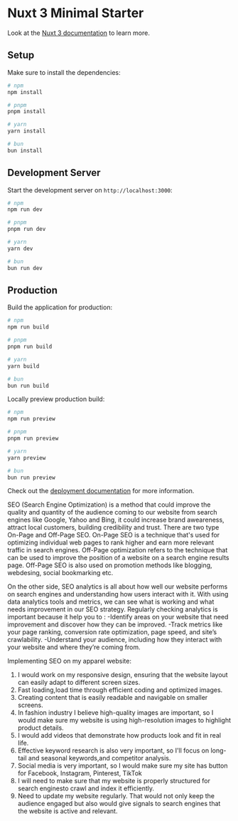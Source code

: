 # Nuxt 3 Minimal Starter

Look at the [Nuxt 3 documentation](https://nuxt.com/docs/getting-started/introduction) to learn more.

## Setup

Make sure to install the dependencies:

```bash
# npm
npm install

# pnpm
pnpm install

# yarn
yarn install

# bun
bun install
```

## Development Server

Start the development server on `http://localhost:3000`:

```bash
# npm
npm run dev

# pnpm
pnpm run dev

# yarn
yarn dev

# bun
bun run dev
```

## Production

Build the application for production:

```bash
# npm
npm run build

# pnpm
pnpm run build

# yarn
yarn build

# bun
bun run build
```

Locally preview production build:

```bash
# npm
npm run preview

# pnpm
pnpm run preview

# yarn
yarn preview

# bun
bun run preview
```

Check out the [deployment documentation](https://nuxt.com/docs/getting-started/deployment) for more information.


SEO (Search Engine Optimization) is a method that could improve the quality and quantity of the audience coming to our website from search engines like Google, Yahoo and Bing, it could increase brand aweareness, attract local customers, building credibility and trust. There are two type On-Page and Off-Page SEO. 
On-Page SEO is a technique that's used for optimizing individual web pages to rank higher and earn more relevant traffic in search engines.
Off-Page optimization refers to the technique that can be used to improve the position of a website on a search engine results page. Off-Page SEO is also used on promotion methods like blogging, webdesing, social bookmarking etc.


On the other side, SEO analytics is all about how well our website performs on search engines and understanding how users interact with it. With using data analytics tools and metrics, we can see what is working and what needs improvement in our SEO strategy. Regularly checking analytics is important because it help you to :
-Identify areas on your website that need improvement and discover how they can be improved.
-Track metrics like your page ranking, conversion rate optimization, page speed, and site’s crawlability.
-Understand your audience, including how they interact with your website and where they’re coming from.


Implementing SEO on my apparel website:
1. I would work on my responsive design, ensuring that the website layout can easily adapt to different screen sizes.
2. Fast loading,load time through efficient coding and optimized images.
3. Creating content that is easily readable and navigable on smaller screens.
4. In fashion industry I believe high-quality images are important, so I would make sure my website is using high-resolution images to highlight product details.
5. I would add videos that demonstrate how products look and fit in real life.
6. Effective keyword research is also very important, so I'll focus on long-tail and seasonal keywords,and competitor analysis.
7. Social media is very important, so I would make sure my site has button for Facebook, Instagram, Pinterest, TikTok
8. I will need to make sure that my website is properly structured for search enginesto crawl and index it efficiently.
9. Need to update my website regularly. That would not only keep the audience engaged but also would give signals to search engines that the website is active and relevant.